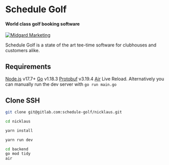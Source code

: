 # Schedule Golf

#### World class golf booking software

[![Midgard Marketing](https://i.imgur.com/HeynSu0.jpg)](https://midgard.marketing)

Schedule Golf is a state of the art tee-time software for clubhouses and customers alike.

## Requirements

[Node.js](https://nodejs.org/) v17.7+
[Go](https://go.dev/doc/install) v1.18.3
[Protobuf](https://grpc.io/docs/protoc-installation/) v3.19.4
[Air](https://github.com/cosmtrek/air) Live Reload. Alternatively you can manually run the dev server with `go run main.go`

## Clone SSH

```sh
git clone git@gitlab.com:schedule-golf/nicklaus.git

cd nicklaus

yarn install

yarn run dev
```

```sh
cd backend
go mod tidy
air
```
